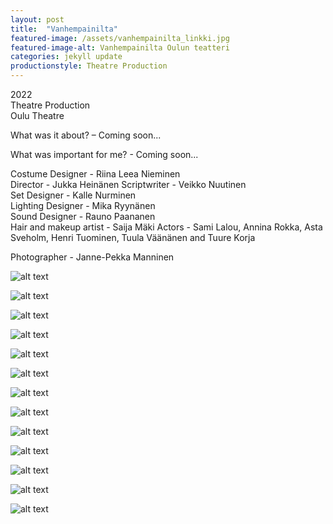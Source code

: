 ```yaml
---
layout: post
title:  "Vanhempainilta"
featured-image: /assets/vanhempainilta_linkki.jpg
featured-image-alt: Vanhempainilta Oulun teatteri
categories: jekyll update
productionstyle: Theatre Production
---
```

  2022  
  Theatre Production  
  Oulu Theatre

<div class="post-text-alone">  
  What was it about? – Coming soon... 
<p></p>
  What was important for me? - Coming soon...
</div>  
<p></p>

  Costume Designer - Riina Leea Nieminen  
  Director - Jukka Heinänen
  Scriptwriter - Veikko Nuutinen  
  Set Designer - Kalle Nurminen  
  Lighting Designer - Mika Ryynänen  
  Sound Designer - Rauno Paananen      
  Hair and makeup artist - Saija Mäki 
  Actors - Sami Lalou, Annina Rokka, Asta Sveholm, Henri Tuominen, Tuula Väänänen and Tuure Korja   
  
  Photographer - Janne-Pekka Manninen  
  
![alt text](/assets/projects/vanhempainilta1.jpg)  
  
![alt text](/assets/projects/vanhempainilta1b.jpg)  
    
![alt text](/assets/projects/vanhempainilta2.jpg)

![alt text](/assets/projects/vanhempainilta3.jpg)  

![alt text](/assets/projects/vanhempainilta4.jpg) 

![alt text](/assets/projects/vanhempainilta5.jpg) 

![alt text](/assets/projects/vanhempainilta6.jpg)   

![alt text](/assets/projects/vanhempainilta7.jpg)   

![alt text](/assets/projects/vanhempainilta8.jpg)   

![alt text](/assets/projects/vanhempainilta9.jpg)   

![alt text](/assets/projects/vanhempainilta10.jpg)   

![alt text](/assets/projects/vanhempainilta11.jpg)   
 
![alt text](/assets/projects/vanhempainilta12.jpg)   


